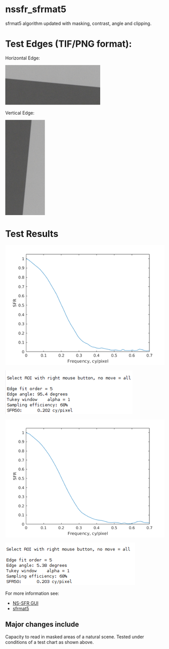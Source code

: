 # nssfr_sfrmat5
sfrmat5 algorithm updated with masking, contrast, angle and clipping.

# Test Edges (TIF/PNG format):
Horizontal Edge:

![horizontal edge](https://github.com/danieleceUL/nssfr_sfrmat5/blob/main/test_images/h_edge.png)

Vertical Edge:

![vertical edge](https://github.com/danieleceUL/nssfr_sfrmat5/blob/main/test_images/v_edge.png)

# Test Results
![horizontal edge](https://github.com/danieleceUL/nssfr_sfrmat5/blob/main/test_results/h_edge_meas.png)

![horizontal edge terminal output](https://github.com/danieleceUL/nssfr_sfrmat5/blob/main/test_results/h_edge_result.png)

![vertical edge](https://github.com/danieleceUL/nssfr_sfrmat5/blob/main/test_results/v_edge_meas.png)

![vertical edge terminal output](https://github.com/danieleceUL/nssfr_sfrmat5/blob/main/test_results/v_edge_result.png)




For more information see:
- [NS-SFR GUI](#https://github.com/OlivervZ11/NSSFR-GUI)
- [sfrmat5](#http://burnsdigitalimaging.com/software/sfrmat/iso12233-sfrmat5/)

## Major changes include
Capacity to read in masked areas of a natural scene. Tested under conditions of a test chart as shown above.
